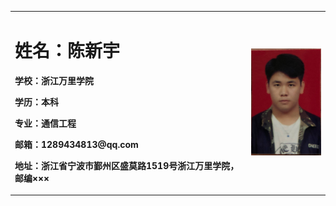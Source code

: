 <table border="0">
  <tr>
    <td width="75%">
      <h1>姓名：陈新宇</h1>
      <p><b>学校：浙江万里学院</b></p>
      <p><b>学历：本科</b></p>
      <p><b>专业：通信工程</b></p>
      <p><b>邮箱：1289434813@qq.com</b></p>
      <p><b>地址：浙江省宁波市鄞州区盛莫路1519号浙江万里学院，邮编×××</b></p>
    </td>
    <td width="25%">
      <img src="/zhengjianzhao.jpg" width="100%">
    </td>
  </tr>
</table>
